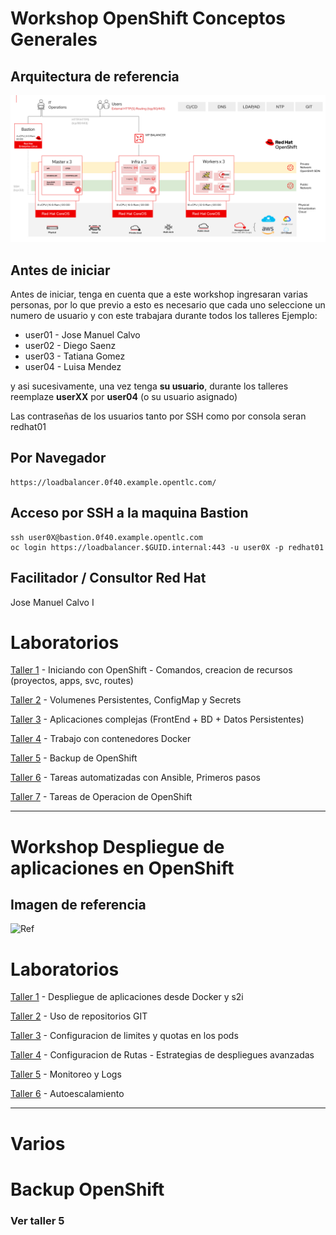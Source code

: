 # Workshop OpenShift Conceptos Generales

## Arquitectura de referencia


![Ref](Base%20OpenShift%20Diagram%20-%20Arch%20Pods.png)


## Antes de iniciar
Antes de iniciar, tenga en cuenta que a este workshop ingresaran varias personas, por lo que previo a esto es necesario que cada uno seleccione un numero de usuario y con este trabajara durante todos los talleres
Ejemplo:

* user01 - Jose Manuel Calvo
* user02 - Diego Saenz
* user03 - Tatiana Gomez
* user04 - Luisa Mendez

y asi sucesivamente, una vez tenga **su usuario**, durante los talleres reemplaze **userXX** por **user04** (o su usuario asignado)

Las contraseñas de los usuarios tanto por SSH como por consola seran redhat01

## Por Navegador
```
https://loadbalancer.0f40.example.opentlc.com/
```

## Acceso por SSH a la maquina Bastion
```
ssh user0X@bastion.0f40.example.opentlc.com
oc login https://loadbalancer.$GUID.internal:443 -u user0X -p redhat01
```


## Facilitador / Consultor Red Hat
Jose Manuel Calvo I


# Laboratorios
[Taller 1](talleres/taller1.md) - Iniciando con OpenShift - Comandos, creacion de recursos (proyectos, apps, svc, routes)

[Taller 2](talleres/taller2.md) - Volumenes Persistentes, ConfigMap y Secrets

[Taller 3](talleres/taller3.md) - Aplicaciones complejas (FrontEnd + BD + Datos Persistentes)

[Taller 4](talleres/taller4.md) - Trabajo con contenedores Docker

[Taller 5](talleres/taller5.md) - Backup de OpenShift

[Taller 6](talleres/taller6.md) - Tareas automatizadas con Ansible, Primeros pasos

[Taller 7](talleres/taller7.md) - Tareas de Operacion de OpenShift



------------

# Workshop Despliegue de aplicaciones en OpenShift

## Imagen de referencia


![Ref](deploy.png)




# Laboratorios

[Taller 1](talleresd/taller1.md) - Despliegue de aplicaciones desde Docker y s2i

[Taller 2](talleresd/taller2.md) - Uso de repositorios GIT

[Taller 3](talleresd/taller3.md) - Configuracion de limites y quotas en los pods

[Taller 4](talleresd/taller4.md) - Configuracion de Rutas - Estrategias de despliegues avanzadas

[Taller 5](talleresd/taller5.md) - Monitoreo y Logs

[Taller 6](https://github.com/dudash/openshiftexamples-autoscaling) - Autoescalamiento



------------
# Varios  




# Backup OpenShift
### Ver taller 5

